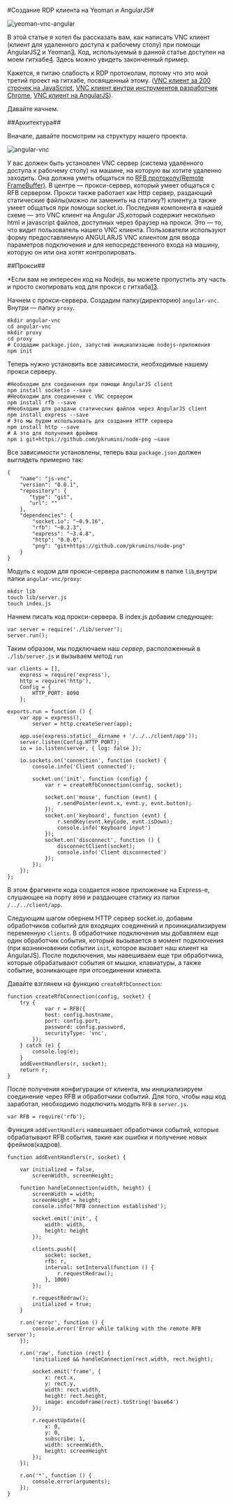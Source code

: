#Создание RDP клиента на Yeoman и AngularJS#

![yeoman-vnc-angular][1]

В этой статье я хотел бы рассказать вам, как написать VNC клиент (клиент для
удаленного доступа к рабочему столу) при помощи AngularJS[2] и Yeoman[3]. Код,
используемый в данной статье доступен на моем гитхабe[4]. Здесь можно увидеть
законченный пример.

Кажется, я питаю слабость к RDP протоколам, потому что это мой третий проект на
гитхабе, посвященный этому. ([VNC клиент за 200 строчек на JavaScript][7],
[VNC клиент внутри инструментов разработчик Chrome][8],
[VNC клиент на AngularJS][4]).

Давайте начнем.

##Архитектура##

Вначале, давайте посмотрим на структуру нашего проекта.

![angular-vnc][9]

У вас должен быть установлен VNC сервер (система удалённого доступа к рабочему
столу) на машине, на которую вы хотите удаленно заходить. Она должна уметь
общаться по [RFB протоколу(Remote FrameBuffer)][10]. В центре — прокси-сервер,
который умеет общаться с RFB сервером. Прокси также работает как Http сервер,
раздающий статические файлы(можно ли заменить на статику?) клиенту,а также
умеет общаться при помощи socket.io. Последняя компонента в нашей схеме — это
VNC клиент на Angular JS,который содержит несколько html и javascript файлов,
доступных через браузер на прокси. Это — то, что видит пользователь нашего
VNC клиента. Пользователи используют форму предоставляемую ANGULARJS VNC
клиентом для ввода параметров подключения и для непосредственного входа на
машину, которую он или она хотят контролировать.

##Прокси##

*Если вам не интересен код на Nodejs, вы можете пропустить эту часть и просто
скопировать код для прокси с гитхаба[13].

Начнем с прокси-сервера. Создадим папку(директорию) `angular-vnc`. Внутри —
папку `proxy`.

    mkdir angular-vnc
    cd angular-vnc
    mkdir proxy
    cd proxy
    # Создадим package.json, запустив инициализацию nodejs-приложения
    npm init

Теперь нужно установить все зависимости, необходимые нашему прокси серверу.

    #Необходим для соединения при помощи AngularJS client
    npm install socketio --save
    #Необходим для соединения с VNC сервером
    npm install rfb --save
    #Необходим для раздачи статических файлов через AngularJS client
    npm install express --save
    # Это мы будем использовать для создания HTTP сервера
    npm install http --save
    # А это для получения фреймов
    npm i git+https://github.com/pkrumins/node-png —save

Все зависимости установлены, теперь ваш `package.json` должен выглядеть примерно так:

    {
        "name": "js-vnc",
        "version": "0.0.1",
        "repository": {
           "type": "git",
           "url": ""
        },
        "dependencies": {
            "socket.io": "~0.9.16",
            "rfb": "~0.2.3",
            "express": "~3.4.8",
            "http": "0.0.0",
            "png": "git+https://github.com/pkrumins/node-png"
        }
    }

Модуль с кодом для прокси-сервера расположим в папке `lib`,внутри папки
`angular-vnc/proxy`:

    mkdir lib
    touch lib/server.js
    touch index.js

Начнем писать код прокси-сервера. В index.js добавим следующее:

    var server = require('./lib/server');
    server.run();

Таким образом, мы подключаем наш *сервер*, расположенный в `./lib/server.js` и вызываем метод `run`

    var clients = [],
        express = require('express'),
        http = require('http'),
        Config = {
            HTTP_PORT: 8090
        };

    exports.run = function () {
        var app = express(),
            server = http.createServer(app);

        app.use(express.static(__dirname + '/../../client/app'));
        server.listen(Config.HTTP_PORT);
        io = io.listen(server, { log: false });

        io.sockets.on('connection', function (socket) {
            console.info('Client connected');

            socket.on('init', function (config) {
                var r = createRfbConnection(config, socket);

                socket.on('mouse', function (evnt) {
                    r.sendPointer(evnt.x, evnt.y, evnt.button);
                });
                socket.on('keyboard', function (evnt) {
                    r.sendKey(evnt.keyCode, evnt.isDown);
                    console.info('Keyboard input')
                });
                socket.on('disconnect', function () {
                    disconnectClient(socket);
                    console.info('Client disconnected')
                });
            });
        });
    };

В этом фрагменте кода создается новое приложение на Express-e, слушающее на
порту `8090` и раздающее статику из папки `/../../client/app`.

Следующим шагом обернем HTTP сервер socket.io, добавим обработчиков событий
для входящих соединений и проинициализируем переменную `clients`. В обработчике
подключения мы добавляем еще один обработчик события, который вызывается в
момент подключения (при возникновении событии `init`, которое вызовет наш
клиент на AngularJS). После подключения, мы навешиваем еще три обработчика,
которые обрабатывают события от мышки, клавиатуры, а также событие, возникающее
при отсоединении клиента.

Давайте взглянем на функцию `createRfbConnection`:

    function createRfbConnection(config, socket) {
        try {
                var r = RFB({
                host: config.hostname,
                port: config.port,
                password: config.password,
                securityType: 'vnc',
            });
        } catch (e) {
            console.log(e);
        }
        addEventHandlers(r, socket);
        return r;
    }

После получения конфигурации от клиента, мы инициализируем соединение через RFB  и обработчики событий.
Для того, чтобы наш код заработал, необходимо подключить модуль `RFB` в `server.js`.

    var RFB = require('rfb');

Функция `addEventHandlers` навешивает обработчики событий, которые обрабатывают RFB события, такие как
ошибки и получение новых фреймов(кадров).

    function addEventHandlers(r, socket) {

        var initialized = false,
            screenWidth, screenHeight;

        function handleConnection(width, height) {
            screenWidth = width;
            screenHeight = height;
            console.info('RFB connection established');

            socket.emit('init', {
                width: width,
                height: height
            });

            clients.push({
                socket: socket,
                rfb: r,
                interval: setInterval(function () {
                    r.requestRedraw();
                }, 1000)
            });

            r.requestRedraw();
            initialized = true;
        }

        r.on('error', function () {
            console.error('Error while talking with the remote RFB server');
        });

        r.on('raw', function (rect) {
            !initialized && handleConnection(rect.width, rect.height);

            socket.emit('frame', {
                x: rect.x,
                y: rect.y,
                width: rect.width,
                height: rect.height,
                image: encodeFrame(rect).toString('base64')
            });

            r.requestUpdate({
                x: 0,
                y: 0,
                subscribe: 1,
                width: screenWidth,
                height: screenHeight
            });
        });

        r.on('*', function () {
            console.error(arguments);
        });
    }


 [1]: img/yeoman-vnc-angular.png
 [2]: http://angularjs.org/
 [3]: http://yeoman.io/
 [4]: https://github.com/mgechev/angular-vnc

 [5]: http://blog.mgechev.com/2014/02/08/remote-desktop-vnc-client-with-angularjs-and-yeoman/#vnc-demo-video
 [6]: https://github.com/mgechev
 [7]: https://github.com/mgechev/js-vnc-demo-project
 [8]: https://github.com/mgechev/devtools-vnc
 [9]: img/angular-vnc.png
 [10]: https://en.wikipedia.org/wiki/RFB_protocol
 [11]: http://socket.io/

 [12]: http://blog.mgechev.com/2014/02/08/remote-desktop-vnc-client-with-angularjs-and-yeoman/#angular-vnc
 [13]: https://github.com/mgechev/angular-vnc/tree/master/proxy
 [14]: https://en.wikipedia.org/wiki/Lazy_evaluation
 [15]: img/Screen-Shot-2014-02-08-at-19.29.28.png
 [16]: img/Screen-Shot-2014-02-08-at-20.43.44.png

 [17]: http://ng-tutorial.mgechev.com/#?tutorial=form-validation&step=basic-validation
 [18]: https://en.wikipedia.org/wiki/Observer_pattern

 [19]: https://github.com/mgechev/angular-vnc/blob/master/client/app/scripts/directives/vnc-screen.js
